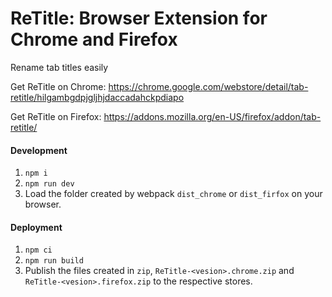 # ReTitle: Browser Extension for Chrome and Firefox

Rename tab titles easily

Get ReTitle on Chrome: https://chrome.google.com/webstore/detail/tab-retitle/hilgambgdpjgljhjdaccadahckpdiapo

Get ReTitle on Firefox: https://addons.mozilla.org/en-US/firefox/addon/tab-retitle/

#### Development

1. `npm i`
1. `npm run dev`
1. Load the folder created by webpack `dist_chrome` or `dist_firfox` on your browser.

#### Deployment

1. `npm ci`
1. `npm run build`
1. Publish the files created in `zip`, `ReTitle-<vesion>.chrome.zip` and `ReTitle-<vesion>.firefox.zip` to the respective stores.
